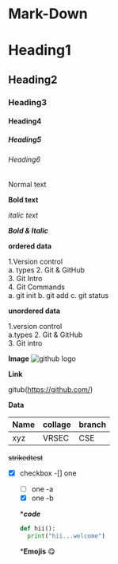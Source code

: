 # Mark-Down

# Heading1

##  Heading2
### Heading3
#### Heading4

##### Heading5

###### Heading6

Normal text

**Bold text**

*italic text*

***Bold & Italic***

**ordered data**

1.Version control</br>
a. types
2. Git & GitHub</br>
3. Git Intro</br>
4. Git Commands</br>
  a. git init
  b. git add
  c. git status
  
**unordered data**

1.version control</br>
  a.types
2. Git & GitHub</br>
3. Git intro</br>

  **Image**
![github logo](https://github.githubassets.com/images/modules/open_graph/github-mark.png)

**Link**

gitub(https://github.com/)

**Data**

|Name|collage|branch|
|----|-------|------|
|xyz|VRSEC|CSE|

~~strikedtest~~

-[x] checkbox
-[] one
  - [ ] one -a
  - [x] one -b
  
  ******code*****
  
  ```python
  def hii():
    print("hii...welcome")
  ```  
  ***Emojis**
  :yum:
    
